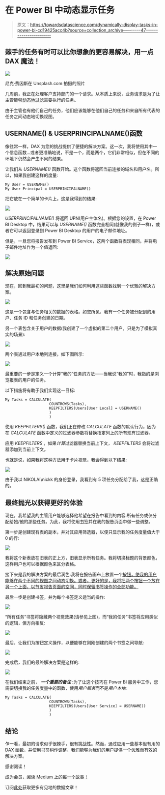 # 在 Power BI 中动态显示任务

> 原文：<https://towardsdatascience.com/dynamically-display-tasks-in-power-bi-cd19425acc4b?source=collection_archive---------47----------------------->

## 棘手的任务有时可以比你想象的更容易解决，用一点 DAX 魔法！

![](img/0878a1bfde93ae4cd754bd1071b78f12.png)

尼克·费因斯在 Unsplash.com 拍摄的照片

几周前，我正在处理客户支持部门的一个请求。从本质上来说，业务请求是为了让主管能够[动态地过滤](/dynamic-filtering-in-power-bi-5a3e2d2c1856)需要执行的任务。

由于主管也有他们自己的任务，他们应该能够在他们自己的任务和来自所有代表的任务之间动态地切换视图。

## USERNAME() & USERPRINCIPALNAME()函数

像往常一样，DAX 为您的挑战提供了便捷的解决方案。这一次，我将使用其中一个信息函数…或者更准确地说，不是一个，而是两个，它们非常相似，但在不同的环境下仍然会产生不同的结果。

让我们从 *USERNAME()* 函数开始。这个函数将返回当前连接的域名和用户名。所以，如果我创建这样的度量:

```
My User = USERNAME()
My User Principal = USERPRINCIPALNAME()
```

把它放在一个简单的卡片上，这是我得到的结果:

![](img/e995009accaffc15fb8484e72cdadbef.png)

*USERPRINCIPALNAME()* 将返回 UPN(用户主体名)。根据您的设置，在 Power BI Desktop 中，结果可以与 *USERNAME()* 函数完全相同(就像我的例子一样)，或者它可以返回登录到 Power BI Desktop 的用户的电子邮件地址。

但是，一旦您将报告发布到 Power BI Service，这两个函数将表现相同，并将电子邮件地址作为一个值返回:

![](img/3e110df34067204d380520724dbced61.png)

## 解决原始问题

现在，回到我最初的问题，这里是我们如何利用这些函数找到一个优雅的解决方案。

![](img/430c1a4cfa0abbd815d4fb8dc60f8f7b.png)

这是一个包含与任务相关的数据的表格。如您所见，我有一个任务被分配到的用户、任务 ID 和任务创建的日期。

另一个表包含关于用户的数据(我创建了一个虚拟的第二个用户，只是为了模拟真实的场景):

![](img/3d71fdce6a1254278aeb0e962788590b.png)

两个表通过用户本地列连接，如下图所示:

![](img/9b99567581dee1e1163b9d52640ddc1b.png)

最重要的一步是定义一个计算“我的”任务的方法——当我说“我的”时，我指的是浏览报表的用户的任务。

以下措施将有助于我们实现这一目标:

```
My Tasks = CALCULATE(
                    COUNTROWS(Tasks), 
                    KEEPFILTERS(Users[User Local] = USERNAME()
                    )
                    )
```

使用 *KEEPFILTERS()* 函数，我们正在修改 *CALCULATE* 函数的默认行为，因为在 *CALCULATE* 函数中定义的过滤器参数将替换指定列上的所有现有过滤器。

应用 *KEEPFILTERS* ，如果*计算*过滤器替换当前上下文， *KEEPFILTERS* 会将过滤器添加到当前上下文。

也就是说，如果我将这种方法用于卡片视觉，我会得到以下结果:

![](img/9c0fd22e4c8818d8ed855559f9f7f0b8.png)

由于我以 NIKOLAI\nickk 的身份登录，我看到有 5 项任务分配给了我，这是正确的。

## 最终抛光以获得更好的体验

现在，我希望我的主管用户能够选择他希望在报告中看到的内容:所有任务或仅分配给她/他的那些任务。为此，我将使用[书签](/build-pro-slicer-pane-in-power-bi-911248b39348)并在我的报告页面中做一些调整。

第一步是创建现有表的副本，并对其应用筛选器，以便只显示我的任务度量值大于 0 的行:

![](img/b4d61b10f65ff615494faff1ddc6e87e.png)

我将这个新表放在旧表的正上方，旧表显示所有任务。我将切换标题的背景颜色，这样用户也可以根据颜色来区分表格。

接下来是我的解决方案的最后润色:我将在报告画布上放置一个[按钮，使我的用户能够在两个不同的视图之间动态切换。或者，更好的是，我将把两个按钮一个放在另一个上面，以节省报告页面的空间，同时保留书签操作的全部功能。](/drillthrough-like-a-pro-in-power-bi-ed92effcfe72)

最后一步是创建书签，并为每个书签定义适当的操作:

![](img/502172f264fbcd94bd66dac462c37ca7.png)

“所有任务”书签将隐藏两个视觉效果(请参见上图)，而“我的任务”书签将应用类似的逻辑，但方向相反:

![](img/86cf0cd3e221b1f5229d10e9ba21c686.png)

最后，让我们为按钮定义操作，以便能够在刚刚创建的两个书签之间导航:

![](img/de1bcd6c7d4ee6edaec5d4a57b07198f.png)

完成后，我们的最终解决方案是这样的:

![](img/a254839b217552e0fb14d39136988a2d.png)

在我们结束之前， ***一个重要的备注*** :为了让这个技巧在 Power BI 服务中工作，您需要切换我的任务度量中的函数，使用*用户服务*而不是*用户本地*:

```
My Tasks = CALCULATE(
                    COUNTROWS(Tasks), 
                    KEEPFILTERS(Users[User Service] = USERNAME()
                    )
                    )
```

## 结论

乍一看，最初的请求似乎很棘手，很有挑战性。然而，通过应用一些基本但有用的 DAX 函数，并使用书签稍作调整，我们能够为我们的用户提供一个优雅而有效的解决方案。

感谢阅读！

[成为会员，阅读 Medium 上的每一个故事！](https://datamozart.medium.com/membership)

订阅[此处](http://eepurl.com/gOH8iP)获取更多有见地的数据文章！